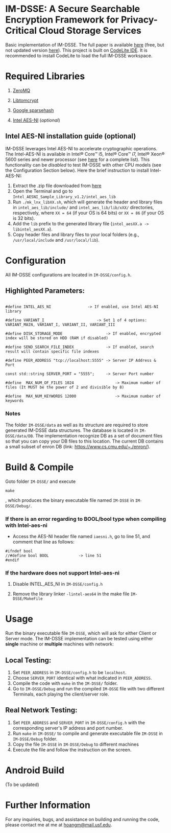 # IM-DSSE: A Secure Searchable Encryption Framework for Privacy-Critical Cloud Storage Services
Basic implementation of IM-DSSE. The full paper is available [here](https://ieeexplore.ieee.org/abstract/document/8632753) (free, but not updated version [here](https://eprint.iacr.org/2017/1237)). This project is built on [CodeLite IDE](http://codelite.org). It is recommended to install CodeLite to load the full IM-DSSE workspace. 


# Required Libraries
1. [ZeroMQ](http://zeromq.org/intro:get-the-software)

2. [Libtomcrypt](https://github.com/libtom/libtomcrypt)

3. [Google sparsehash](https://github.com/sparsehash/sparsehash)

4. [Intel AES-NI](https://software.intel.com/en-us/articles/download-the-intel-aesni-sample-library) (*optional*)

## Intel AES-NI installation guide (optional)

IM-DSSE leverages Intel AES-NI to accelerate cryptographic operations. The Intel-AES-NI is available in Intel® Core™ i5, Intel® Core™ i7, Intel® Xeon® 5600 series and newer processor (see [here](https://ark.intel.com/Search/FeatureFilter?productType=processors&AESTech=true) for a complete list). This functionality can be *disabled* to test IM-DSSE with other CPU models (see the Configuration Section below). Here the brief instruction to install Intel-AES-NI:


1. Extract the .zip file downloaded from [here](https://software.intel.com/en-us/articles/download-the-intel-aesni-sample-library)
2. Open the Terminal and go to `Intel_AESNI_Sample_Library_v1.2/intel_aes_lib`
3. Run `./mk_lnx_libXX.sh`, which will generate the header and library files in `intel_aes_lib/include/` and `intel_aes_lib/lib/xXX/` directories, respectively, where ``XX = 64`` (if your OS is 64 bits) or ``XX = 86`` (if your OS is 32 bits).
4. Add the `lib` prefix to the generated library file (`intel_aesXX.a -> libintel_aesXX.a`).
5. Copy header files and library files to your local folders (e.g., `/usr/local/include` and `/usr/local/lib`).


# Configuration
All IM-DSSE configurations are located in ```IM-DSSE/config.h```. 

## Highlighted Parameters:
```

#define INTEL_AES_NI				-> If enabled, use Intel AES-NI library

#define VARIANT_I                  		-> Set 1 of 4 options: VARIANT_MAIN, VARIANT_I, VARIANT_II, VARIANT_III

#define DISK_STORAGE_MODE            	   	-> If enabled, encrypted index will be stored on HDD (RAM if disabled)
	
#define SEND_SEARCH_FILE_INDEX        		-> If enabled, search result will contain specific file indexes

#define PEER_ADDRESS "tcp://localhost:5555"	-> Server IP Address & Port

const std::string SERVER_PORT = "5555";		-> Server Port number

#define  MAX_NUM_OF_FILES 1024              	-> Maximum number of files (It MUST be the power of 2 and divisible by 8)

#define  MAX_NUM_KEYWORDS 12000             	-> Maximum number of keywords

```

### Notes

The folder ``IM-DSSE/data`` as well as its structure are required to store generated IM-DSSE data structures. The database is located in ``IM-DSSE/data/DB``. The implementation recognize DB as a set of document files so that you can copy your DB files to this location. The current DB contains a small subset of enron DB (link: https://www.cs.cmu.edu/~./enron/).

# Build & Compile
Goto folder ``IM-DSSE/`` and execute
``` 
make
```

, which produces the binary executable file named ```IM-DSSE``` in ``IM-DSSE/Debug/``.

### If there is an error regarding to BOOL/bool type when compiling with Intel-aes-ni

- Access the AES-NI header file named ``iaesni.h``, go to line 51, and comment that line as follows:

```
#ifndef bool
//#define bool BOOL 			-> line 51
#endif
```

### If the hardware does not support Intel-aes-ni

1. Disable INTEL_AES_NI in ``IM-DSSE/config.h``

2. Remove the library linker ``-lintel-aes64``  in the make file ``IM-DSSE/MakeFile``



# Usage

Run the binary executable file ```IM-DSSE```, which will ask for either Client or Server mode. The IM-DSSE implementation can be tested using either **single** machine or **multiple** machines with network:


## Local Testing:
1. Set ``PEER_ADDRESS`` in ``IM-DSSE/config.h`` to be ``localhost``. 
2. Choose  ``SERVER_PORT`` identical with what indicated in ``PEER_ADDRESS``. 
3. Compile the code with ``make`` in the ``IM-DSSE/`` folder. 
4. Go to ``IM-DSSE/Debug`` and run the compiled ``IM-DSSE`` file with two different Terminals, each playing the client/server role.

## Real Network Testing:
1. Set ``PEER_ADDRESS`` and  ``SERVER_PORT`` in ``IM-DSSE/config.h`` with the corresponding server's IP address  and port number.
2. Run ``make`` in ``IM-DSSE/`` to compile and generate executable file ``IM-DSSE`` in ``IM-DSSE/Debug`` folder.
3. Copy the file ``IM-DSSE`` in ``IM-DSSE/Debug`` to different machines
4. Execute the file and follow the instruction on the screen.


# Android Build

(To be updated)


# Further Information
For any inquiries, bugs, and assistance on building and running the code, please contact me at me at  [hoangm@mail.usf.edu](mailto:hoangm@mail.usf.edu?Subject=[IM-DSSE]%20Inquriy).
